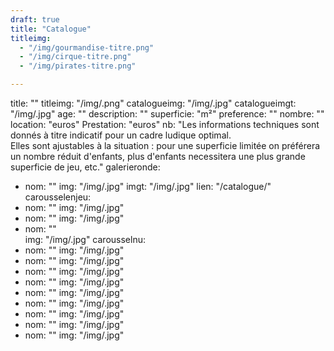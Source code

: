 ```yaml
---
draft: true
title: "Catalogue"
titleimg:
  - "/img/gourmandise-titre.png"
  - "/img/cirque-titre.png"
  - "/img/pirates-titre.png"

---
```

title: ""
titleimg: "/img/.png"
catalogueimg: "/img/.jpg"
catalogueimgt: "/img/.jpg"
age: ""
description: ""
superficie: "m²"
preference: ""
nombre: ""
location: "euros"
Prestation: "euros"
nb: "Les informations techniques sont donnés à titre indicatif pour un cadre ludique optimal. <br>Elles sont ajustables à la situation : pour une superficie limitée on préférera un nombre réduit d'enfants, plus d'enfants necessitera une plus grande superficie de jeu, etc."
galerieronde:
  - nom: ""
    img: "/img/.jpg"
    imgt: "/img/.jpg"
    lien: "/catalogue/"
carousselenjeu:
  - nom: ""
    img: "/img/.jpg"
  - nom: ""
    img: "/img/.jpg"
  - nom: ""  
    img: "/img/.jpg"
carousselnu:
  - nom: ""
    img: "/img/.jpg"
  - nom: ""
    img: "/img/.jpg"
  - nom: ""
    img: "/img/.jpg"
  - nom: ""
    img: "/img/.jpg"    
  - nom: ""
    img: "/img/.jpg"    
  - nom: ""
    img: "/img/.jpg"  
  - nom: ""
    img: "/img/.jpg"
  - nom: ""
    img: "/img/.jpg"
  - nom: ""
    img: "/img/.jpg"    
